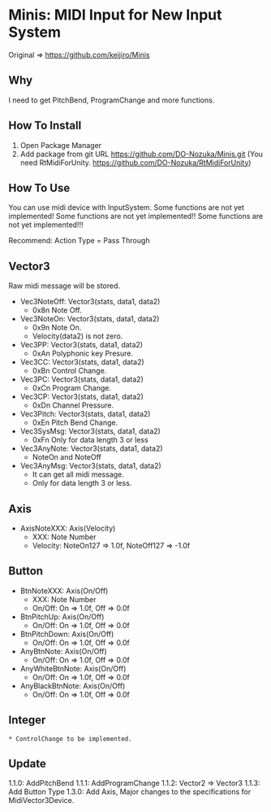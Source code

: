 Minis: MIDI Input for New Input System
================================================================
Original => https://github.com/keijiro/Minis

Why
----------------------------------------------------------------
I need to get PitchBend, ProgramChange and more functions.

How To Install
----------------------------------------------------------------
1. Open Package Manager
2. Add package from git URL
https://github.com/DO-Nozuka/Minis.git
(You need RtMidiForUnity. https://github.com/DO-Nozuka/RtMidiForUnity)

How To Use
----------------------------------------------------------------
You can use midi device with InputSystem.
Some functions are not yet implemented!
Some functions are not yet implemented!!
Some functions are not yet implemented!!!

Recommend: Action Type = Pass Through

 Vector3
----------------
Raw midi message will be stored.

* Vec3NoteOff: Vector3(stats, data1, data2)
    * 0x8n Note Off.
* Vec3NoteOn: Vector3(stats, data1, data2)
    * 0x9n Note On.
    * Velocity(data2) is not zero.
* Vec3PP: Vector3(stats, data1, data2)
    * 0xAn Polyphonic key Presure.
* Vec3CC: Vector3(stats, data1, data2)
    * 0xBn Control Change.
* Vec3PC: Vector3(stats, data1, data2)
    * 0xCn Program Change.
* Vec3CP: Vector3(stats, data1, data2)
    * 0xDn Channel Pressure.
* Vec3Pitch: Vector3(stats, data1, data2)
    * 0xEn Pitch Bend Change.
* Vec3SysMsg: Vector3(stats, data1, data2)
    * 0xFn Only for data length 3 or less
* Vec3AnyNote: Vector3(stats, data1, data2)
    * NoteOn and NoteOff
* Vec3AnyMsg: Vector3(stats, data1, data2)
    * It can get all midi message.
    * Only for data length 3 or less.

 Axis
----------------
* AxisNoteXXX: Axis(Velocity)
    * XXX: Note Number
    * Velocity:   NoteOn127 => 1.0f, NoteOff127 => -1.0f

 Button
----------------
* BtnNoteXXX: Axis(On/Off)
    * XXX: Note Number
    * On/Off: On => 1.0f, Off => 0.0f
* BtnPitchUp: Axis(On/Off)
    * On/Off: On => 1.0f, Off => 0.0f
* BtnPitchDown: Axis(On/Off)
    * On/Off: On => 1.0f, Off => 0.0f
* AnyBtnNote: Axis(On/Off)
    * On/Off: On => 1.0f, Off => 0.0f
* AnyWhiteBtnNote: Axis(On/Off)
    * On/Off: On => 1.0f, Off => 0.0f
* AnyBlackBtnNote: Axis(On/Off)
    * On/Off: On => 1.0f, Off => 0.0f

 Integer
----------------
    * ControlChange to be implemented.
  
Update
----------------------------------------------------------------
1.1.0: AddPitchBend
1.1.1: AddProgramChange
1.1.2: Vector2 => Vector3
1.1.3: Add Button Type
1.3.0: Add Axis, Major changes to the specifications for MidiVector3Device.